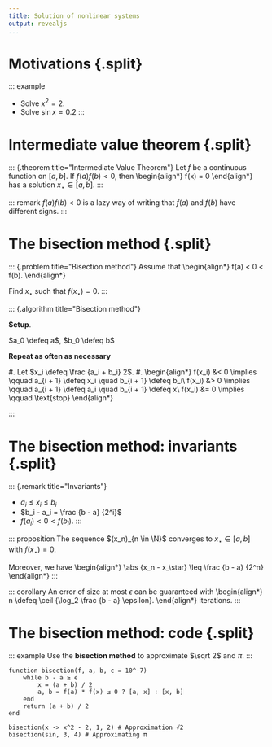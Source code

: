 ```yaml
---
title: Solution of nonlinear systems
output: revealjs
...
```


# Motivations {.split}

::: example
- Solve $x^2 = 2$.
- Solve $\sin x = 0.2$
:::

# Intermediate value theorem {.split}

::: {.theorem title="Intermediate Value Theorem"}
Let $f$ be a continuous function on $[a, b]$.
If $f(a) f(b) < 0$, then
\begin{align*}
f(x) = 0
\end{align*}
has a solution $x_\star \in [a, b]$.
:::

::: remark
$f(a) f(b) < 0$ is a lazy way of writing that
$f(a)$ and $f(b)$ have different signs.
:::

# The bisection method {.split}

::: {.problem title="Bisection method"}
Assume that
\begin{align*}
f(a) < 0 < f(b).
\end{align*}

Find $x_\star$ such that $f(x_\star) = 0$.
:::

::: {.algorithm title="Bisection method"}

**Setup**.

$a_0 \defeq a$, $b_0 \defeq b$

**Repeat as often as necessary**

#. Let $x_i \defeq \frac {a_i + b_i} 2$.
#.
\begin{align*}
f(x_i) &< 0 \implies
\qquad
a_{i + 1} \defeq x_i
\quad
b_{i + 1} \defeq b_i\\
f(x_i) &> 0 \implies
\qquad
a_{i + 1} \defeq a_i
\quad
b_{i + 1} \defeq x\\
f(x_i) &= 0 \implies
\qquad \text{stop}
\end{align*}

:::

# The bisection method: invariants {.split}

::: {.remark title="Invariants"}
- $a_i \leq x_i \leq b_i$
- $b_i - a_i = \frac {b - a} {2^i}$
- $f(a_i) < 0 < f(b_i)$.
:::

::: proposition
The sequence $(x_n)_{n \in \N}$ converges to $x_\star \in [a, b]$
with $f(x_\star) = 0$.

Moreover, we have
\begin{align*}
\abs {x_n - x_\star} \leq \frac {b - a} {2^n}
\end{align*}
:::

::: corollary
An error of size at most $\epsilon$ can be guaranteed with
\begin{align*}
n \defeq \ceil {\log_2 \frac {b - a} \epsilon}.
\end{align*}
iterations.
:::

# The bisection method: code {.split}

::: example
Use the **bisection method** to approximate $\sqrt 2$ and $\pi$.
:::

~~~ {.julia .jupyter}
function bisection(f, a, b, ϵ = 10^-7)
    while b - a ≥ ϵ
        x = (a + b) / 2
        a, b = f(a) * f(x) ≤ 0 ? [a, x] : [x, b]
    end
    return (a + b) / 2
end

bisection(x -> x^2 - 2, 1, 2) # Approximation √2
bisection(sin, 3, 4) # Approximating π
~~~
